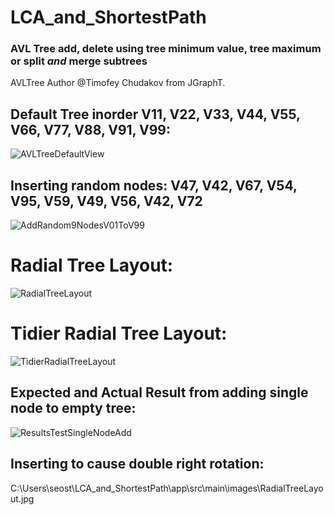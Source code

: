 # LCA_and_ShortestPath
### AVL Tree add, delete using tree minimum value, tree maximum or split _and_ merge subtrees
AVLTree Author @Timofey Chudakov from JGraphT.

## Default Tree inorder V11, V22, V33, V44, V55, V66, V77, V88, V91, V99:
![AVLTreeDefaultView](https://user-images.githubusercontent.com/54422342/173126062-152b807a-3698-4619-9557-9730eb95d861.jpg)

## Inserting random nodes: V47, V42, V67, V54, V95, V59, V49, V56, V42, V72 

![AddRandom9NodesV01ToV99](https://user-images.githubusercontent.com/54422342/173126082-96b397f8-7e79-4a54-945c-1a889db953a7.jpg)

# Radial Tree Layout:
![RadialTreeLayout](https://user-images.githubusercontent.com/54422342/173126376-6d48fbbd-0c23-404b-aa14-8be4537f769f.jpg)

# Tidier Radial Tree Layout:
![TidierRadialTreeLayout](https://user-images.githubusercontent.com/54422342/173126494-27283020-2317-4ce7-9139-6617181c6bf5.jpg)

## Expected and Actual Result from adding single node to empty tree: 
![ResultsTestSingleNodeAdd](https://user-images.githubusercontent.com/54422342/173126455-7f9bc6b1-6279-400b-ba2e-7f72b3e38e30.jpg)

## Inserting to cause double right rotation: 
C:\Users\seost\LCA_and_ShortestPath\app\src\main\images\RadialTreeLayout.jpg









